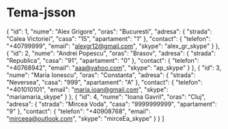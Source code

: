 # Tema-jsson
{
    "id": 1,
    "nume": "Alex Grigore",
    "oras": "Bucuresti",
    "adresa": {
      "strada": "Calea Victoriei",
      "casa": "15",
      "apartament": "1"
    },
    "contact": {
      "telefon": "+40799999",
      "email": "alexgr12@gmail.com",
      "skype": "alex_gr_skype"
    }
},
  {
    "id": 2,
    "nume": "Andrei Popescu",
    "oras": "Brasov",
    "adresa": {
      "strada": "Republica",
      "casa": "91",
      "apartament": "0"
    },
    "contact": {
      "telefon": "+40768942",
      "email": "aaa@yahoo.com",
      "skype": "ap_skype"
    }
  },
  {
    "id": 3,
    "nume": "Maria Ionescu",
    "oras": "Constanta",
    "adresa": {
      "strada": "Neversea",
      "casa": "999",
      "apartament": "A"
    },
    "contact": {
      "telefon": "+401010101",
      "email": "maria.ioan@gmail.com",
      "skype": "mariamaria_skype"
    }
  },
  {
    "id": 4,
    "nume": "Ioana Gavril",
    "oras": "Cluj",
    "adresa": {
      "strada": "Mircea Voda",
      "casa": "9999999999",
      "apartament": "9"
    },
    "contact": {
      "telefon": "+40908768",
      "email": "mirceea@outlook.com",
      "skype": "mirceEa_skype"
    }
  }
]


